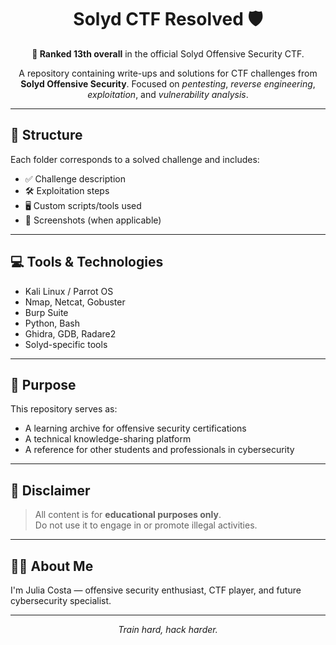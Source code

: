<h1 align="center">Solyd CTF Resolved 🛡️</h1>

<p align="center">
  <strong>🏅 Ranked 13th overall</strong> in the official Solyd Offensive Security CTF.
</p>

<p align="center">
  A repository containing write-ups and solutions for CTF challenges from <strong>Solyd Offensive Security</strong>.  
  Focused on <em>pentesting</em>, <em>reverse engineering</em>, <em>exploitation</em>, and <em>vulnerability analysis</em>.
</p>


---

## 📂 Structure

Each folder corresponds to a solved challenge and includes:

- ✅ Challenge description
- 🛠️ Exploitation steps
- 🖥️ Custom scripts/tools used
- 📸 Screenshots (when applicable)

---

## 💻 Tools & Technologies

- Kali Linux / Parrot OS
- Nmap, Netcat, Gobuster
- Burp Suite
- Python, Bash
- Ghidra, GDB, Radare2
- Solyd-specific tools

---

## 🧠 Purpose

This repository serves as:

- A learning archive for offensive security certifications
- A technical knowledge-sharing platform
- A reference for other students and professionals in cybersecurity

---

## 📌 Disclaimer

> All content is for **educational purposes only**.  
> Do not use it to engage in or promote illegal activities.

---

## 🙋‍♀️ About Me

I'm Julia Costa — offensive security enthusiast, CTF player, and future cybersecurity specialist.

---

<p align="center">
  <em>Train hard, hack harder.</em>
</p>
